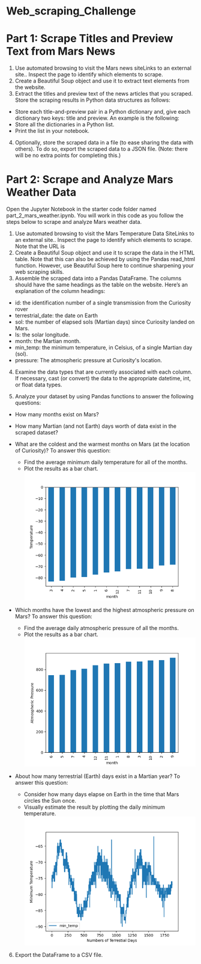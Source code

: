 # Web_scraping_Challenge

# Part 1: Scrape Titles and Preview Text from Mars News        

1. Use automated browsing to visit the Mars news siteLinks to an external site.. Inspect the page to identify which elements to scrape.
2. Create a Beautiful Soup object and use it to extract text elements from the website.   
3. Extract the titles and preview text of the news articles that you scraped. Store the scraping results in Python data structures as follows:      
  * Store each title-and-preview pair in a Python dictionary and, give each dictionary two keys: title and preview. An example is the following:   
  *   Store all the dictionaries in a Python list.
  *   Print the list in your notebook.
4. Optionally, store the scraped data in a file (to ease sharing the data with others). To do so, export the scraped data to a JSON file. (Note: there will be no extra points for completing this.)


# Part 2: Scrape and Analyze Mars Weather Data
Open the Jupyter Notebook in the starter code folder named part_2_mars_weather.ipynb. You will work in this code as you follow the steps below to scrape and analyze Mars weather data.     
1. Use automated browsing to visit the Mars Temperature Data SiteLinks to an external site.. Inspect the page to identify which elements to scrape. Note that the URL is
2. Create a Beautiful Soup object and use it to scrape the data in the HTML table. Note that this can also be achieved by using the Pandas read_html function. However, use Beautiful Soup here to continue sharpening your web scraping skills.      
3. Assemble the scraped data into a Pandas DataFrame. The columns should have the same headings as the table on the website. Here’s an explanation of the column headings:        
  * id: the identification number of a single transmission from the Curiosity rover
  * terrestrial_date: the date on Earth
  * sol: the number of elapsed sols (Martian days) since Curiosity landed on Mars.
  * ls: the solar longitude. 
  * month: the Martian month.
  * min_temp: the minimum temperature, in Celsius, of a single Martian day (sol).
  * pressure: The atmospheric pressure at Curiosity's location.
  
4. Examine the data types that are currently associated with each column. If necessary, cast (or convert) the data to the appropriate datetime, int, or float data types.   
  
5. Analyze your dataset by using Pandas functions to answer the following questions:        
  * How many months exist on Mars?
  * How many Martian (and not Earth) days worth of data exist in the scraped dataset?

  * What are the coldest and the warmest months on Mars (at the location of Curiosity)? To answer this question:
    * Find the average minimum daily temperature for all of the months.    
    * Plot the results as a bar chart.    
![](Output/Average%20Temperature_Sorted.png)
  * Which months have the lowest and the highest atmospheric pressure on Mars? To answer this question:
    * Find the average daily atmospheric pressure of all the months.
    *  Plot the results as a bar chart.      
![](Output/Average%20Atmospheric%20Pressure.png)
   
  * About how many terrestrial (Earth) days exist in a Martian year? To answer this question:     
    * Consider how many days elapse on Earth in the time that Mars circles the Sun once.    
    * Visually estimate the result by plotting the daily minimum temperature.    
![](Output/Terrestial_days_vs_Temperature.png)

6. Export the DataFrame to a CSV file.



 

